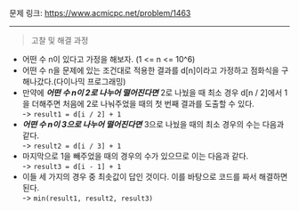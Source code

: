 문제 링크: https://www.acmicpc.net/problem/1463
- - -
> 고찰 및 해결 과정  
- 어떤 수 n이 있다고 가정을 해보자. (1 <= n <= 10^6)
- 어떤 수 n을 문제에 있는 조건대로 적용한 결과를 d[n]이라고 가정하고 점화식을 구해나갔다.(다이나믹 프로그래밍)  
- 만약에 ***어떤 수 n이 2로 나누어 떨어진다면*** 2로 나눴을 때 최소 경우 d[n / 2]에서 1을 더해주면 처음에 2로 나눠주었을 때의 첫 번째 결과를 도출할 수 있다.  
  -> ```result1 = d[i / 2] + 1```
- ***어떤 수 n이 3으로 나누어 떨어진다면*** 3으로 나눴을 때의 최소 경우의 수는 다음과 같다.  
  -> ```result2 = d[i / 3] + 1```
- 마지막으로 1을 빼주었을 때의 경우의 수가 있으므로 이는 다음과 같다.  
  -> ```result3 = d[i - 1] + 1```
- 이들 세 가지의 경우 중 최솟값이 답인 것이다. 이를 바탕으로 코드를 짜서 해결하면 된다.  
  -> ```min(result1, result2, result3)```
